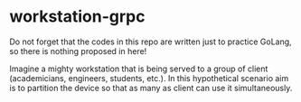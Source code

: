 # workstation-grpc
Do not forget that the codes in this repo are written just to practice GoLang, so there is nothing proposed in here!

Imagine a mighty workstation that is being served to a group of client (academicians, engineers, students, etc.).
In this hypothetical scenario aim is to partition the device so that as many as client can use it simultaneously.

